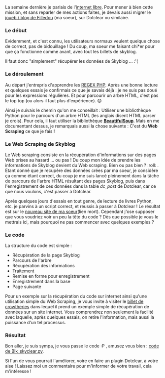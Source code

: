 La semaine dernière je parlais de l'[internet libre](${BLOG_URL}/archives/2008/04/11/nouveau_domaine_dossmann_net/index.html "Visionner le billet concernant l'internet libre"). Pour mener à bien cette mission, et sans reparler de mes actions faites, je devais aussi migrer le [joueb / blog de Filledou](http://filledou.skyblog.com) (ma soeur), sur Dotclear ou similaire.

### Le début

Evidemment, et c'est connu, les utilisateurs normaux veulent quelque chose de correct, pas de bidouillage ! Du coup, ma soeur me faisant chi*er pour que ça fonctionne comme avant, avec tout les billets de skyblog.

Il faut donc "simplement" récupérer les données de Skyblog ... :'(

### Le déroulement

Au départ j'entrepris d'apprendre les [REGEX PHP](http://www.siteduzero.com/tuto-3-168-1-les-expressions-regulieres-partie-1-2.html "Apprendre à utiliser les REGEX PHP sous Site du Zéro.com"). Après une bonne lecture et quelques essais je confirmais ce que je savais déjà : je ne suis pas doué pour les expressions régulières. Et pour parcourir un arbre HTML, c'est pas le top top (ou alors il faut plus d'expérience). :angry:

Ainsi je suivais le chemin qu'on me conseillait : Utiliser une bibliothèque Python pour le parcours d'un arbre HTML (les anglais disent HTML parser je crois). Pour cela, il faut utiliser la bibliothèque **[BeautifulSoup](http://www.crummy.com/software/BeautifulSoup/ "Aller sur le site officiel de BeautifulSoup")**. Mais en me documentant dessus, je remarquais aussi la chose suivante : C'est du **Web Scraping** ce que je fais !

### Le Web Scraping de Skyblog

Le Web scraping consiste en la récupération d'informations sur des pages Web prises au hasard ... ou pas ! Du coup mon idée de prendre les informations de Skyblog devient du Web scraping. Bien ou pas bien ? :roll: . Etant donné que je recupère des données crées par ma soeur, je considère ça comme étant correct, du coup je me suis lancé pleinement dans la tâche de parcours de l'arbre HTML résultant des pages Skyblog, puis dans l'enregistrement de ces données dans la table *dc_post* de Dotclear, car ce que nous voulons, c'est passer à Dotclear.

Après quelques jours d'essais en tout genre, de lecture de livres Python, etc. je parvins à un script correct, et réussis à passer à Dotclear ! Le résultat est sur le [nouveau site de ma soeur](http://filledou.net "Site de Filledou")(lien mort). Cependant j'ose supposer que vous voudriez voir un peu la tête du code ? Dès que possible je vous le mettrais ici, mais pourquoi ne pas commencer avec quelques exemples ?

### Le code

La structure du code est simple : 

  * Récupération de la page Skyblog
  * Parcours de l'arbre
  * Récupération des informations
  * Traitement
  * Remise en forme pour enregistrement
  * Enregistrement dans la base
  * Page suivante

Pour un exemple sur la récupération du code sur internet ainsi qu'une utilisation simple du Web Scraping, je vous invite à visiter le [billet de crowtheries](http://isparse.net/?p=57 "Apprendre le Web Scraping en Python") dans lequel il prend un exemple simple de récupération de données sur un site internet. Vous comprendrez non seulement la facilité avec laquelle, après quelques essais, on retire l'information, mais aussi la puissance d'un tel processus.

### Résultat

Bon aller, je suis sympa, je vous passe le code :P , amusez vous bien : [code de Blk_skyclear.py](http://git.dossmann.net/?p=scripts/skyclear "Descendre le code de transfert d'un skyblog vers un blog en Dotclear").

Si l'un de vous pourrait l'améliorer, voire en faire un plugin Dotclear, à votre aise ! Laissez moi un commentaire pour m'informer de votre travail, cela m'intéresse !
